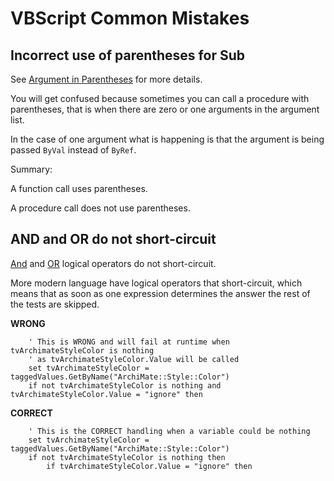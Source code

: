 # VBScript Common Mistakes

## Incorrect use of parentheses for Sub

See [Argument in Parentheses](https://learn.microsoft.com/en-us/previous-versions/windows/internet-explorer/ie-developer/scripting-articles/ee478101(v=vs.84)#argument-in-parentheses) for more details.

You will get confused because sometimes you can call a procedure with parentheses, that is when there are zero or one arguments in the argument list.

In the case of one argument what is happening is that the argument is being passed `ByVal` instead of `ByRef`.

Summary:

A function call uses parentheses.

A procedure call does not use parentheses.

## AND and OR do not short-circuit

[And](https://learn.microsoft.com/en-us/previous-versions/windows/internet-explorer/ie-developer/scripting-articles/e8zy95hw(v=vs.84)) and [OR](https://learn.microsoft.com/en-us/previous-versions/windows/internet-explorer/ie-developer/scripting-articles/w6a4aywe(v=vs.84)) logical operators do not short-circuit.

More modern language have logical operators that short-circuit, which means that as soon as one expression determines the answer the rest of the tests are skipped.

**WRONG**
```
    ' This is WRONG and will fail at runtime when tvArchimateStyleColor is nothing
    ' as tvArchimateStyleColor.Value will be called
    set tvArchimateStyleColor = taggedValues.GetByName("ArchiMate::Style::Color")
    if not tvArchimateStyleColor is nothing and tvArchimateStyleColor.Value = "ignore" then
```

**CORRECT**
```
    ' This is the CORRECT handling when a variable could be nothing
    set tvArchimateStyleColor = taggedValues.GetByName("ArchiMate::Style::Color")
    if not tvArchimateStyleColor is nothing then
        if tvArchimateStyleColor.Value = "ignore" then
```

